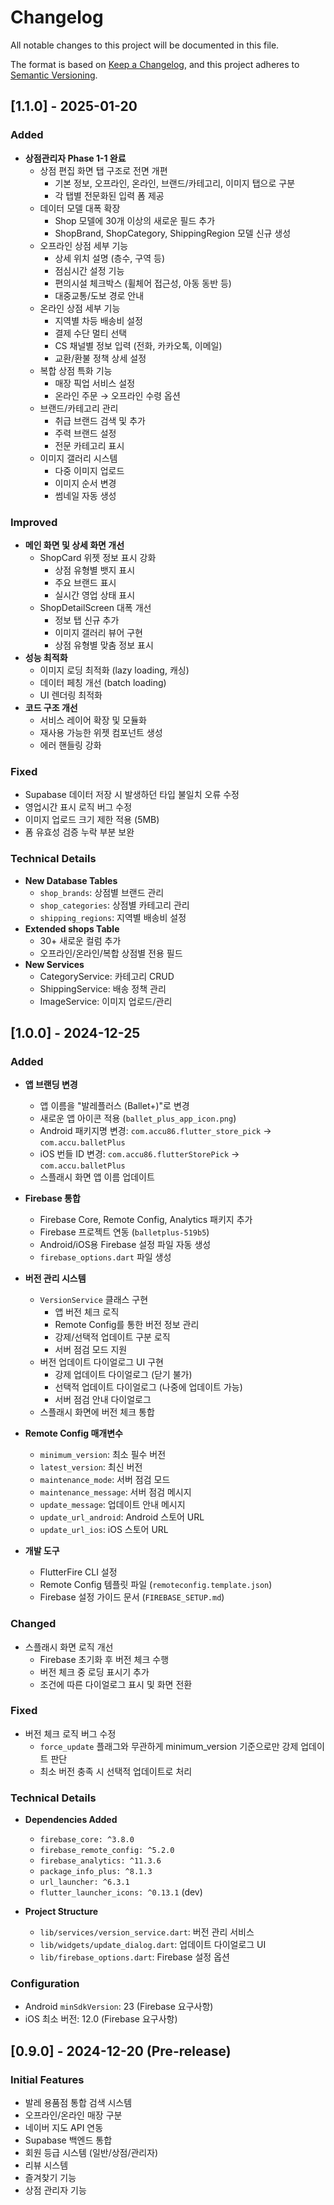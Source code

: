 # Changelog

All notable changes to this project will be documented in this file.

The format is based on [Keep a Changelog](https://keepachangelog.com/en/1.0.0/),
and this project adheres to [Semantic Versioning](https://semver.org/spec/v2.0.0.html).

## [1.1.0] - 2025-01-20

### Added
- **상점관리자 Phase 1-1 완료**
  - 상점 편집 화면 탭 구조로 전면 개편
    - 기본 정보, 오프라인, 온라인, 브랜드/카테고리, 이미지 탭으로 구분
    - 각 탭별 전문화된 입력 폼 제공
  - 데이터 모델 대폭 확장
    - Shop 모델에 30개 이상의 새로운 필드 추가
    - ShopBrand, ShopCategory, ShippingRegion 모델 신규 생성
  - 오프라인 상점 세부 기능
    - 상세 위치 설명 (층수, 구역 등)
    - 점심시간 설정 기능
    - 편의시설 체크박스 (휠체어 접근성, 아동 동반 등)
    - 대중교통/도보 경로 안내
  - 온라인 상점 세부 기능
    - 지역별 차등 배송비 설정
    - 결제 수단 멀티 선택
    - CS 채널별 정보 입력 (전화, 카카오톡, 이메일)
    - 교환/환불 정책 상세 설정
  - 복합 상점 특화 기능
    - 매장 픽업 서비스 설정
    - 온라인 주문 → 오프라인 수령 옵션
  - 브랜드/카테고리 관리
    - 취급 브랜드 검색 및 추가
    - 주력 브랜드 설정
    - 전문 카테고리 표시
  - 이미지 갤러리 시스템
    - 다중 이미지 업로드
    - 이미지 순서 변경
    - 썸네일 자동 생성

### Improved
- **메인 화면 및 상세 화면 개선**
  - ShopCard 위젯 정보 표시 강화
    - 상점 유형별 뱃지 표시
    - 주요 브랜드 표시
    - 실시간 영업 상태 표시
  - ShopDetailScreen 대폭 개선
    - 정보 탭 신규 추가
    - 이미지 갤러리 뷰어 구현
    - 상점 유형별 맞춤 정보 표시
- **성능 최적화**
  - 이미지 로딩 최적화 (lazy loading, 캐싱)
  - 데이터 페칭 개선 (batch loading)
  - UI 렌더링 최적화
- **코드 구조 개선**
  - 서비스 레이어 확장 및 모듈화
  - 재사용 가능한 위젯 컴포넌트 생성
  - 에러 핸들링 강화

### Fixed
- Supabase 데이터 저장 시 발생하던 타입 불일치 오류 수정
- 영업시간 표시 로직 버그 수정
- 이미지 업로드 크기 제한 적용 (5MB)
- 폼 유효성 검증 누락 부분 보완

### Technical Details
- **New Database Tables**
  - `shop_brands`: 상점별 브랜드 관리
  - `shop_categories`: 상점별 카테고리 관리
  - `shipping_regions`: 지역별 배송비 설정
- **Extended shops Table**
  - 30+ 새로운 컬럼 추가
  - 오프라인/온라인/복합 상점별 전용 필드
- **New Services**
  - CategoryService: 카테고리 CRUD
  - ShippingService: 배송 정책 관리
  - ImageService: 이미지 업로드/관리

## [1.0.0] - 2024-12-25

### Added
- **앱 브랜딩 변경**
  - 앱 이름을 "발레플러스 (Ballet+)"로 변경
  - 새로운 앱 아이콘 적용 (`ballet_plus_app_icon.png`)
  - Android 패키지명 변경: `com.accu86.flutter_store_pick` → `com.accu.balletPlus`
  - iOS 번들 ID 변경: `com.accu86.flutterStorePick` → `com.accu.balletPlus`
  - 스플래시 화면 앱 이름 업데이트

- **Firebase 통합**
  - Firebase Core, Remote Config, Analytics 패키지 추가
  - Firebase 프로젝트 연동 (`balletplus-519b5`)
  - Android/iOS용 Firebase 설정 파일 자동 생성
  - `firebase_options.dart` 파일 생성

- **버전 관리 시스템**
  - `VersionService` 클래스 구현
    - 앱 버전 체크 로직
    - Remote Config를 통한 버전 정보 관리
    - 강제/선택적 업데이트 구분 로직
    - 서버 점검 모드 지원
  - 버전 업데이트 다이얼로그 UI 구현
    - 강제 업데이트 다이얼로그 (닫기 불가)
    - 선택적 업데이트 다이얼로그 (나중에 업데이트 가능)
    - 서버 점검 안내 다이얼로그
  - 스플래시 화면에 버전 체크 통합

- **Remote Config 매개변수**
  - `minimum_version`: 최소 필수 버전
  - `latest_version`: 최신 버전
  - `maintenance_mode`: 서버 점검 모드
  - `maintenance_message`: 서버 점검 메시지
  - `update_message`: 업데이트 안내 메시지
  - `update_url_android`: Android 스토어 URL
  - `update_url_ios`: iOS 스토어 URL

- **개발 도구**
  - FlutterFire CLI 설정
  - Remote Config 템플릿 파일 (`remoteconfig.template.json`)
  - Firebase 설정 가이드 문서 (`FIREBASE_SETUP.md`)

### Changed
- 스플래시 화면 로직 개선
  - Firebase 초기화 후 버전 체크 수행
  - 버전 체크 중 로딩 표시기 추가
  - 조건에 따른 다이얼로그 표시 및 화면 전환

### Fixed
- 버전 체크 로직 버그 수정
  - `force_update` 플래그와 무관하게 minimum_version 기준으로만 강제 업데이트 판단
  - 최소 버전 충족 시 선택적 업데이트로 처리

### Technical Details
- **Dependencies Added**
  - `firebase_core: ^3.8.0`
  - `firebase_remote_config: ^5.2.0`
  - `firebase_analytics: ^11.3.6`
  - `package_info_plus: ^8.1.3`
  - `url_launcher: ^6.3.1`
  - `flutter_launcher_icons: ^0.13.1` (dev)

- **Project Structure**
  - `lib/services/version_service.dart`: 버전 관리 서비스
  - `lib/widgets/update_dialog.dart`: 업데이트 다이얼로그 UI
  - `lib/firebase_options.dart`: Firebase 설정 옵션

### Configuration
- Android `minSdkVersion`: 23 (Firebase 요구사항)
- iOS 최소 버전: 12.0 (Firebase 요구사항)

## [0.9.0] - 2024-12-20 (Pre-release)

### Initial Features
- 발레 용품점 통합 검색 시스템
- 오프라인/온라인 매장 구분
- 네이버 지도 API 연동
- Supabase 백엔드 통합
- 회원 등급 시스템 (일반/상점/관리자)
- 리뷰 시스템
- 즐겨찾기 기능
- 상점 관리자 기능